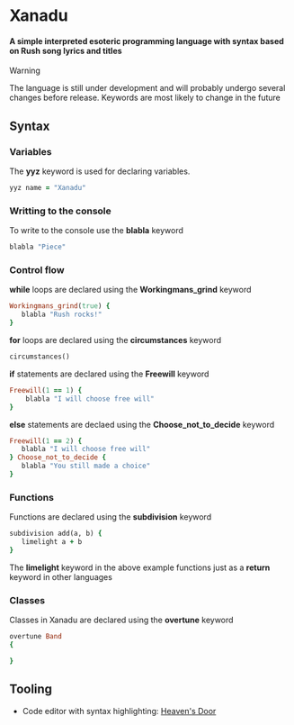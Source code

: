 # Xanadu

#### A simple interpreted esoteric programming language with syntax based on Rush song lyrics and titles

> [!WARNING]
> The language is still under development and will probably undergo several changes before release. Keywords are most likely to change in the future

## Syntax

### Variables

The **yyz** keyword is used for declaring variables.

```ruby
yyz name = "Xanadu"
```

### Writting to the console

To write to the console use the **blabla** keyword 

```ruby
blabla "Piece"
```

### Control flow

**while** loops are declared using the **Workingmans_grind** keyword 

```ruby
Workingmans_grind(true) {
   blabla "Rush rocks!"
}
```

**for** loops are declared using the **circumstances** keyword 

```ruby
circumstances()
```

**if** statements are declared using the **Freewill** keyword

```ruby
Freewill(1 == 1) {
    blabla "I will choose free will"
}
```

**else** statements are declaed using the **Choose_not_to_decide** keyword 

```ruby
Freewill(1 == 2) {
   blabla "I will choose free will"
} Choose_not_to_decide {
   blabla "You still made a choice"
}
```

### Functions

Functions are declared using the **subdivision** keyword 

```ruby
subdivision add(a, b) {
   limelight a + b
}
```

The **limelight** keyword in the above example functions just as a **return** keyword in other languages

### Classes

Classes in Xanadu are declared using the **overtune** keyword

```ruby
overtune Band
{

}
```

## Tooling

- Code editor with syntax highlighting: [Heaven's Door](https://github.com/Turtel216/Heavens-Door)
